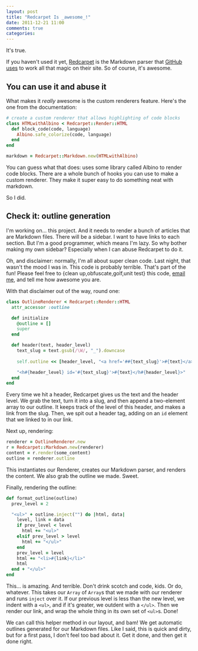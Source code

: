 ```yaml
---
layout: post
title: "Redcarpet Is _awesome_!"
date: 2011-12-21 11:00
comments: true
categories: 
---
```


It's true.

If you haven't used it yet, [Redcarpet](https://github.com/tanoku/redcarpet) is
the Markdown parser that [GitHub uses](https://github.com/blog/832-rolling-out-the-redcarpet)
to work all that magic on their site. So of course, it's awesome.

## You can use it and abuse it

What makes it _really_ awesome is the custom renderers feature. Here's the one
from the documentation:

``` ruby
# create a custom renderer that allows highlighting of code blocks
class HTMLwithAlbino < Redcarpet::Render::HTML
  def block_code(code, language)
    Albino.safe_colorize(code, language)
  end
end

markdown = Redcarpet::Markdown.new(HTMLwithAlbino)
```

You can guess what that does: uses some library called Albino to render code
blocks. There are a whole bunch of hooks you can use to make a custom renderer.
They make it super easy to do something neat with markdown.

So I did.

## Check it: outline generation

I'm working on... this project. And it needs to render a bunch of articles that
are Markdown files. There will be a sidebar. I want to have links to each
section. But I'm a good programmer, which means I'm lazy. So why bother making
my own sidebar? Especially when I can abuse Redcarpet to do it.

Oh, and disclaimer: normally, I'm all about super clean code. Last night, that
wasn't the mood I was in. This code is probably terrible. That's part of the
fun! Please feel free to {clean up,obfuscate,golf,unit test} this code,
<a href="mailto:steve@steveklabnik.com">email me</a>, and tell me how awesome
you are.

With that disclaimer out of the way, round one:

``` ruby
class OutlineRenderer < Redcarpet::Render::HTML
  attr_accessor :outline

  def initialize
    @outline = []
    super
  end

  def header(text, header_level)
    text_slug = text.gsub(/\W/, "_").downcase
    
    self.outline << [header_level, "<a href='##{text_slug}'>#{text}</a>"]

    "<h#{header_level} id='#{text_slug}'>#{text}</h#{header_level}>"
  end
end
```

Every time we hit a header, Redcarpet gives us the text and the header level.
We grab the text, turn it into a slug, and then append a two-element array to
our outline. It keeps track of the level of this header, and makes a link from
the slug. Then, we spit out a header tag, adding on an `id` element that we
linked to in our link.

Next up, rendering:

``` ruby
renderer = OutlineRenderer.new
r = Redcarpet::Markdown.new(renderer)
content = r.render(some_content)
outline = renderer.outline
```

This instantiates our Renderer, creates our Markdown parser, and renders the
content. We also grab the outline we made. Sweet.

Finally, rendering the outline:

``` ruby
def format_outline(outline)
  prev_level = 2

  "<ul>" + outline.inject("") do |html, data|
    level, link = data
    if prev_level < level
      html += "<ul>"
    elsif prev_level > level
      html += "</ul>"
    end
    prev_level = level
    html += "<li>#{link}</li>"
    html
  end + "</ul>"
end
```

This... is amazing. And terrible. Don't drink scotch and code, kids. Or do,
whatever. This takes our `Array` of `Array`s that we made with our renderer
and runs `inject` over it. If our previous level is less than the new level,
we indent with a `<ul>`, and if it's greater, we outdent with a `</ul>`.
Then we render our link, and wrap the whole thing in its own set of `<ul>`s.
Done!

We can call this helper method in our layout, and bam! We get automatic
outlines generated for our Markdown files. Like I said, this is quick and
dirty, but for a first pass, I don't feel too bad about it. Get it done, and
then get it done right.
